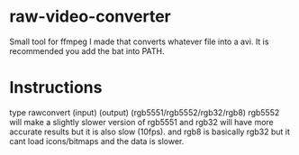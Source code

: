 # raw-video-converter
 Small tool for ffmpeg I made that converts whatever file into a avi.
 It is recommended you add the bat into PATH.
 
 # Instructions
 type rawconvert (input) (output) (rgb5551/rgb5552/rgb32/rgb8)
rgb5552 will make a slightly slower version of rgb5551 and rgb32 will have more accurate results but it is also slow (10fps).
and rgb8 is basically rgb32 but it cant load icons/bitmaps and the data is slower.
